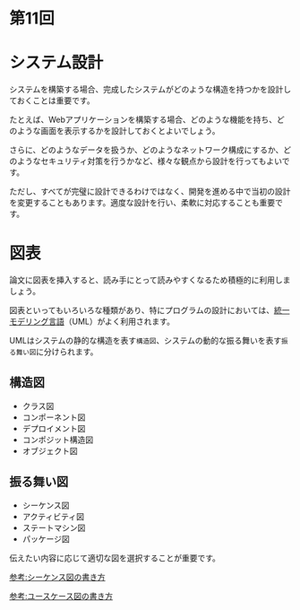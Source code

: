 # 第11回

# システム設計

システムを構築する場合、完成したシステムがどのような構造を持つかを設計しておくことは重要です。

たとえば、Webアプリケーションを構築する場合、どのような機能を持ち、どのような画面を表示するかを設計しておくとよいでしょう。

さらに、どのようなデータを扱うか、どのようなネットワーク構成にするか、どのようなセキュリティ対策を行うかなど、様々な観点から設計を行ってもよいです。

ただし、すべてが完璧に設計できるわけではなく、開発を進める中で当初の設計を変更することもあります。適度な設計を行い、柔軟に対応することも重要です。

# 図表

論文に図表を挿入すると、読み手にとって読みやすくなるため積極的に利用しましょう。

図表といってもいろいろな種類があり、特にプログラムの設計においては、[統一モデリング言語](https://ja.wikipedia.org/wiki/%E7%B5%B1%E4%B8%80%E3%83%A2%E3%83%87%E3%83%AA%E3%83%B3%E3%82%B0%E8%A8%80%E8%AA%9E)（UML）がよく利用されます。

UMLはシステムの静的な構造を表す`構造図`、システムの動的な振る舞いを表す`振る舞い図`に分けられます。

## 構造図

- クラス図
- コンポーネント図
- デプロイメント図
- コンポジット構造図
- オブジェクト図

## 振る舞い図
- シーケンス図
- アクティビティ図
- ステートマシン図
- パッケージ図

伝えたい内容に応じて適切な図を選択することが重要です。

[参考:シーケンス図の書き方](https://www.lucidchart.com/pages/ja/uml-sequence-diagram)

[参考:ユースケース図の書き方](https://www.lucidchart.com/pages/ja/uml-use-case-diagram#discovery__top)